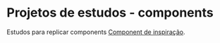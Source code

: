 # Projetos de estudos - components

Estudos para replicar components [Component de inspiração](https://pt-br.reactjs.org/static/9381f09e609723a8bb6e4ba1a7713b46/90cbd/thinking-in-react-components.png).
